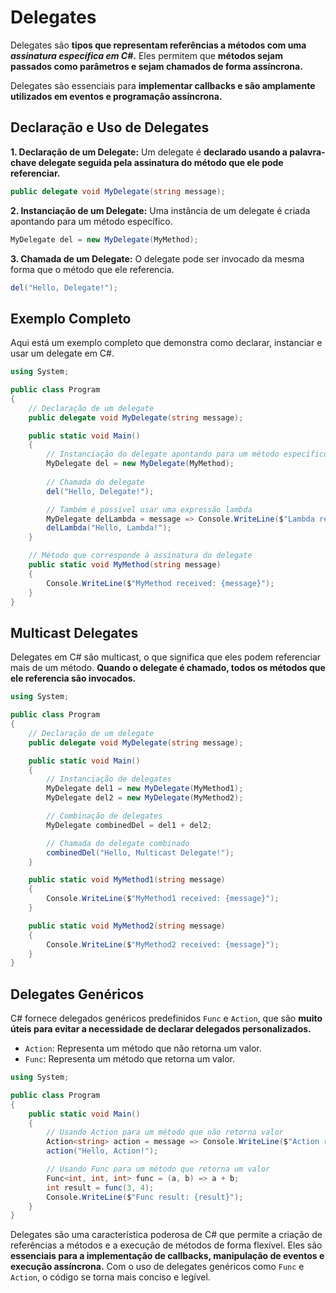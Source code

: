 # Delegates
Delegates são **tipos que representam referências a métodos com uma *assinatura específica em C#*.** Eles permitem que **métodos sejam passados como parâmetros e sejam chamados de forma assíncrona.** 

Delegates são essenciais para **implementar callbacks e são amplamente utilizados em eventos e programação assíncrona.**

## Declaração e Uso de Delegates
**1. Declaração de um Delegate:**
Um delegate é **declarado usando a palavra-chave delegate seguida pela assinatura do método que ele pode referenciar.**
```csharp
public delegate void MyDelegate(string message);
```

**2. Instanciação de um Delegate:**
Uma instância de um delegate é criada apontando para um método específico.
```csharp
MyDelegate del = new MyDelegate(MyMethod);
```

**3. Chamada de um Delegate:**
O delegate pode ser invocado da mesma forma que o método que ele referencia.
```csharp
del("Hello, Delegate!");
```

## Exemplo Completo
Aqui está um exemplo completo que demonstra como declarar, instanciar e usar um delegate em C#.
```csharp
using System;

public class Program
{
    // Declaração de um delegate
    public delegate void MyDelegate(string message);

    public static void Main()
    {
        // Instanciação do delegate apontando para um método específico
        MyDelegate del = new MyDelegate(MyMethod);
        
        // Chamada do delegate
        del("Hello, Delegate!");

        // Também é possível usar uma expressão lambda
        MyDelegate delLambda = message => Console.WriteLine($"Lambda received: {message}");
        delLambda("Hello, Lambda!");
    }

    // Método que corresponde à assinatura do delegate
    public static void MyMethod(string message)
    {
        Console.WriteLine($"MyMethod received: {message}");
    }
}
```

## Multicast Delegates
Delegates em C# são multicast, o que significa que eles podem referenciar mais de um método. **Quando o delegate é chamado, todos os métodos que ele referencia são invocados.**
```csharp
using System;

public class Program
{
    // Declaração de um delegate
    public delegate void MyDelegate(string message);

    public static void Main()
    {
        // Instanciação de delegates
        MyDelegate del1 = new MyDelegate(MyMethod1);
        MyDelegate del2 = new MyDelegate(MyMethod2);

        // Combinação de delegates
        MyDelegate combinedDel = del1 + del2;

        // Chamada do delegate combinado
        combinedDel("Hello, Multicast Delegate!");
    }

    public static void MyMethod1(string message)
    {
        Console.WriteLine($"MyMethod1 received: {message}");
    }

    public static void MyMethod2(string message)
    {
        Console.WriteLine($"MyMethod2 received: {message}");
    }
}
```

## Delegates Genéricos
C# fornece delegados genéricos predefinidos `Func` e `Action`, que são **muito úteis para evitar a necessidade de declarar delegados personalizados.**
- `Action`: Representa um método que não retorna um valor.
- `Func`: Representa um método que retorna um valor.
```csharp
using System;

public class Program
{
    public static void Main()
    {
        // Usando Action para um método que não retorna valor
        Action<string> action = message => Console.WriteLine($"Action received: {message}");
        action("Hello, Action!");

        // Usando Func para um método que retorna um valor
        Func<int, int, int> func = (a, b) => a + b;
        int result = func(3, 4);
        Console.WriteLine($"Func result: {result}");
    }
}
```

Delegates são uma característica poderosa de C# que permite a criação de referências a métodos e a execução de métodos de forma flexível. Eles são **essenciais para a implementação de callbacks, manipulação de eventos e execução assíncrona.** Com o uso de delegates genéricos como `Func` e `Action`, o código se torna mais conciso e legível.

